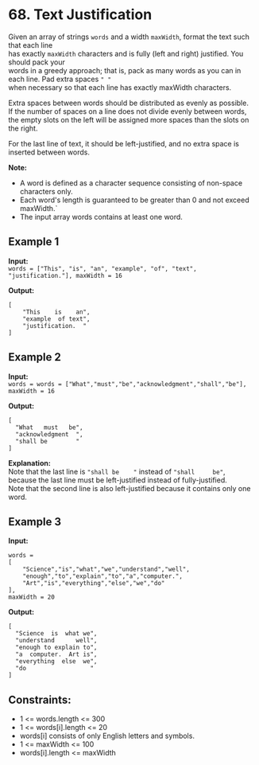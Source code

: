 ﻿# 68. Text Justification

Given an array of strings `words` and a width `maxWidth`, format the text such that each line   
has exactly `maxWidth` characters and is fully (left and right) justified. You should pack your  
words in a greedy approach; that is, pack as many words as you can in each line. Pad extra spaces `" "`  
when necessary so that each line has exactly maxWidth characters.

Extra spaces between words should be distributed as evenly as possible.  
If the number of spaces on a line does not divide evenly between words,  
the empty slots on the left will be assigned more spaces than the slots on the right.  

For the last line of text, it should be left-justified, and no extra space is inserted between words.

**Note:**

- A word is defined as a character sequence consisting of non-space characters only.  
- Each word's length is guaranteed to be greater than 0 and not exceed maxWidth.`
- The input array words contains at least one word.

  

## Example 1

**Input:**  
`words = ["This", "is", "an", "example", "of", "text", "justification."], maxWidth = 16`

**Output:**  
```
[ 
	"This    is    an", 
	"example  of text", 
	"justification.  " 
]
```

## Example 2

**Input:**  
`words = words = ["What","must","be","acknowledgment","shall","be"], maxWidth = 16`

**Output:**  
```
[ 
  "What   must   be",
  "acknowledgment  ",
  "shall be        "
]
```

**Explanation:**  
Note that the last line is `"shall be    "` instead of `"shall     be"`,  
because the last line must be left-justified instead of fully-justified.  
Note that the second line is also left-justified because it contains only one word.

## Example 3

**Input:**  
```
words = 
[
	"Science","is","what","we","understand","well",
	"enough","to","explain","to","a","computer.",
	"Art","is","everything","else","we","do"
], 
maxWidth = 20
```

**Output:**  
```
[
  "Science  is  what we",
  "understand      well",
  "enough to explain to",
  "a  computer.  Art is",
  "everything  else  we",
  "do                  "
]
```

## Constraints:

- 1 <= words.length <= 300
- 1 <= words[i].length <= 20
- words[i] consists of only English letters and symbols.
- 1 <= maxWidth <= 100
- words[i].length <= maxWidth
